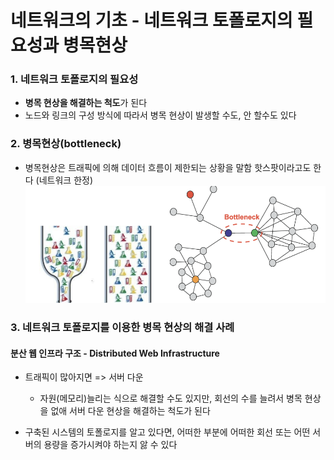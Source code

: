 # 네트워크의 기초 - 네트워크 토폴로지의 필요성과 병목현상

### 1. 네트워크 토폴로지의 필요성

- **병목 현상을 해결하는 척도**가 된다
- 노드와 링크의 구성 방식에 따라서 병목 현상이 발생할 수도, 안 할수도 있다

### 2. 병목현상(bottleneck)

- 병목현상은 트래픽에 의해 데이터 흐름이 제한되는 상황을 말함 핫스팟이라고도 한다 (네트워크 한정)
  ![Alt text](image.png)

### 3. 네트워크 토폴로지를 이용한 병목 현상의 해결 사례

#### 분산 웹 인프라 구조 - Distributed Web Infrastructure

- 트래픽이 많아지면 => 서버 다운

  - 자원(메모리)늘리는 식으로 해결할 수도 있지만, 회선의 수를 늘려서 병목 현상을 없애 서버 다운 현상을 해결하는 척도가 된다

- 구축된 시스템의 토폴로지를 알고 있다면, 어떠한 부분에 어떠한 회선 또는 어떤 서버의 용량을 증가시켜야 하는지 앓 수 있다
